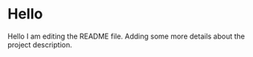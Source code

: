 # Hello
Hello
I am editing the README file. Adding some more details about the project description.
